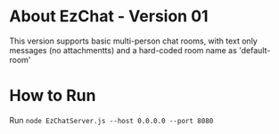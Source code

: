 # About EzChat - Version 01

This version supports basic multi-person chat rooms, with text only messages (no attachmentts) and a hard-coded room name as 'default-room'

# How to Run

Run `node EzChatServer.js --host 0.0.0.0 --port 8080`